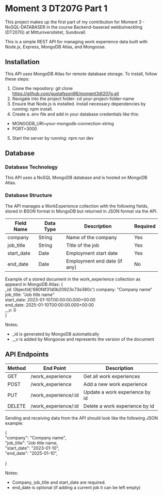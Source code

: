 # Moment 3 DT207G Part 1

This project makes up the first part of my contribution for Moment 3 - NoSQL-DATABASER in the course Backend-baserad webbutveckling (DT207G) at Mittuniversitetet, Sundsvall. 

This is a simple REST API for managing work experience data built with Node.js, Express, MongoDB Atlas, and Mongoose. 

## Installation

This API uses MongoDB Atlas for remote database storage. To install, follow these steps:

1. Clone the repository: git clone https://github.com/gustafsson96/moment3dt207g.git
2. Navigate into the project folder: cd your-project-folder-name
3. Ensure that Node.js is installed. Install necessary dependencies by running: npm install.
4. Create a .env file and add in your database credentials like this:
* MONGODB_URI=your-mongodb-connection-string
* PORT=3000
5. Start the server by running: npm run dev 


## Database

### Database Technology
This API uses a NoSQL MongoDB database and is hosted on MongoDB Atlas. 

### Database Structure
The API manages a WorkExperience collection with the following fields, stored in BSON format in MongoDB but returned in JSON format via the API. 

| Field Name     | Data Type            | Description                   | Required |
|-----------------|---------------------|-------------------------------|----------|
| company         | String              | Name of the company           | Yes      |
| job_title       | String              | Title of the job              | Yes      | 
| start_date      | Date                | Employment start date         | Yes      | 
| end_date        | Date                | Employment end date (if any)  | No       | 

Example of a stored document in the work_experience collection as appeard in MongoDB Atlas: 
{ <br>
    _id: ObjectId('680f4f31d0b20923c73e380c')
    company: "Company name"<br>
    job_title: "Job title name"<br>
    start_date: 2023-01-10T00:00:00.000+00:00<br>
    end_date: 2025-01-10T00:00:00.000+00:00<br>
    __v: 0
    <br>
  }

Notes: 
* _id is generated by MongoDB automatically
* __v is added by Mongoose and represents the version of the document

## API Endpoints

| Method     | End Point   | Description  |
|------------|-------------|---------|
| GET        | /work_experience      | Get all work experiences|
| POST       | /work_experience      | Add a new work experience|
| PUT        | /work_experience/:id  | Update a work experience by id|
| DELETE     | /work_experience/:id  | Delete a work experience by id|

Sending and receiving data from the API should look like the following JSON example:

{ <br>
    "company": "Company name",<br>
    "job_title": "Job title name,<br>
    "start_date": "2023-01-10",<br>
    "end_date": "2025-01-10",<br>
    <br>
  }

Notes: 
* Company, job_title and start_date are required.
* end_date is optional (if adding a current job it can be left empty)





